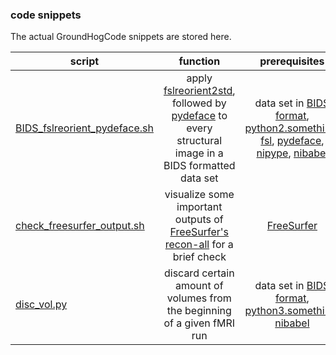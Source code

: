 ### code snippets

The actual GroundHogCode snippets are stored here.

| script                        | function           | prerequisites  |
| ----------------------------- |:-------------:| :-----:|
| [BIDS_fslreorient_pydeface.sh](https://github.com/PeerHerholz/GroundHogCode/blob/GroundHogCode_peerherholz/code_snippets/BIDS_fslreorient_pydeface.sh)  | apply [fslreorient2std](https://fsl.fmrib.ox.ac.uk/fsl/fslwiki/Orientation%20Explained), followed by [pydeface](https://github.com/poldracklab/pydeface) to every structural image in a BIDS formatted data set | data set in [BIDS format](http://bids.neuroimaging.io), [python2.something](https://www.python.org/downloads/release/python-2714/), [fsl](https://fsl.fmrib.ox.ac.uk/fsl/fslwiki), [pydeface](https://github.com/poldracklab/pydeface), [nipype](http://nipype.readthedocs.io/en/latest/), [nibabel](http://nipy.org/nibabel/)  |
| [check_freesurfer_output.sh](https://github.com/PeerHerholz/GroundHogCode/blob/GroundHogCode_peerherholz/code_snippets/check_freesurfer_output.sh)      | visualize some important outputs of [FreeSurfer's](https://surfer.nmr.mgh.harvard.edu) [recon-all](https://surfer.nmr.mgh.harvard.edu/fswiki/recon-all) for a brief check|   [FreeSurfer](https://surfer.nmr.mgh.harvard.edu) |
| [disc_vol.py](https://github.com/PeerHerholz/GroundHogCode/blob/GroundHogCode_peerherholz/code_snippets/disc_vol.py)      | discard certain amount of volumes from the beginning of a given fMRI run |   data set in [BIDS format](http://bids.neuroimaging.io), [python3.something](https://www.python.org/downloads/release/python-360/), [nibabel](http://nipy.org/nibabel/)  |

